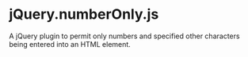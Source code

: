 # jQuery.numberOnly.js
A jQuery plugin to permit only numbers and specified other characters being entered into an HTML element.
